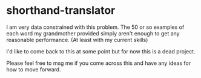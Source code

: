 # shorthand-translator

I am very data constrained with this problem. The 50 or so examples of each word my grandmother provided simply aren't enough to get any reasonable performance. (At least with my current skills)

I'd like to come back to this at some point but for now this is a dead project.

Please feel free to msg me if you come across this and have any ideas for how to move forward.
